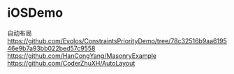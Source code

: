 # iOSDemo

自动布局
https://github.com/EvoIos/ConstraintsPriorityDemo/tree/78c32516b9aa619546e9b7a93bb022bed57c9558
https://github.com/HanCongYang/MasonryExample
https://github.com/CoderZhuXH/AutoLayout